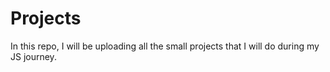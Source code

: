 # Projects

In this repo, I will be uploading all the small projects that I will do during my JS journey.
